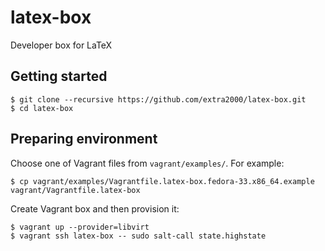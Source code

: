 # latex-box

Developer box for LaTeX


## Getting started

```
$ git clone --recursive https://github.com/extra2000/latex-box.git
$ cd latex-box
```


## Preparing environment

Choose one of Vagrant files from `vagrant/examples/`. For example:
```
$ cp vagrant/examples/Vagrantfile.latex-box.fedora-33.x86_64.example vagrant/Vagrantfile.latex-box
```

Create Vagrant box and then provision it:
```
$ vagrant up --provider=libvirt
$ vagrant ssh latex-box -- sudo salt-call state.highstate
```
